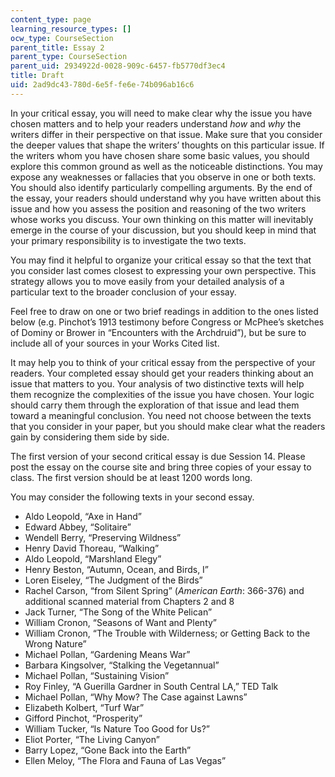 ```yaml
---
content_type: page
learning_resource_types: []
ocw_type: CourseSection
parent_title: Essay 2
parent_type: CourseSection
parent_uid: 2934922d-0028-909c-6457-fb5770df3ec4
title: Draft
uid: 2ad9dc43-780d-6e5f-fe6e-74b096ab16c6
---
```


In your critical essay, you will need to make clear why the issue you have chosen matters and to help your readers understand _how_ and _why_ the writers differ in their perspective on that issue. Make sure that you consider the deeper values that shape the writers’ thoughts on this particular issue. If the writers whom you have chosen share some basic values, you should explore this common ground as well as the noticeable distinctions. You may expose any weaknesses or fallacies that you observe in one or both texts. You should also identify particularly compelling arguments. By the end of the essay, your readers should understand why you have written about this issue and how you assess the position and reasoning of the two writers whose works you discuss. Your own thinking on this matter will inevitably emerge in the course of your discussion, but you should keep in mind that your primary responsibility is to investigate the two texts.

You may find it helpful to organize your critical essay so that the text that you consider last comes closest to expressing your own perspective. This strategy allows you to move easily from your detailed analysis of a particular text to the broader conclusion of your essay.

Feel free to draw on one or two brief readings in addition to the ones listed below (e.g. Pinchot’s 1913 testimony before Congress or McPhee’s sketches of Dominy or Brower in “Encounters with the Archdruid”), but be sure to include all of your sources in your Works Cited list.

It may help you to think of your critical essay from the perspective of your readers. Your completed essay should get your readers thinking about an issue that matters to you. Your analysis of two distinctive texts will help them recognize the complexities of the issue you have chosen. Your logic should carry them through the exploration of that issue and lead them toward a meaningful conclusion. You need not choose between the texts that you consider in your paper, but you should make clear what the readers gain by considering them side by side.

The first version of your second critical essay is due Session 14. Please post the essay on the course site and bring three copies of your essay to class. The first version should be at least 1200 words long.

You may consider the following texts in your second essay.

*   Aldo Leopold, “Axe in Hand”
*   Edward Abbey, “Solitaire”
*   Wendell Berry, “Preserving Wildness”
*   Henry David Thoreau, “Walking”
*   Aldo Leopold, “Marshland Elegy”
*   Henry Beston, “Autumn, Ocean, and Birds, I”
*   Loren Eiseley, “The Judgment of the Birds”
*   Rachel Carson, “from Silent Spring” (_American Earth_: 366-376) and additional scanned material from Chapters 2 and 8
*   Jack Turner, “The Song of the White Pelican”
*   William Cronon, “Seasons of Want and Plenty”
*   William Cronon, “The Trouble with Wilderness; or Getting Back to the Wrong Nature”
*   Michael Pollan, “Gardening Means War”
*   Barbara Kingsolver, “Stalking the Vegetannual”
*   Michael Pollan, “Sustaining Vision”
*   Roy Finley, “A Guerilla Gardner in South Central LA,” TED Talk
*   Michael Pollan, “Why Mow? The Case against Lawns”
*   Elizabeth Kolbert, “Turf War”
*   Gifford Pinchot, “Prosperity”
*   William Tucker, “Is Nature Too Good for Us?”
*   Eliot Porter, “The Living Canyon”
*   Barry Lopez, “Gone Back into the Earth”
*   Ellen Meloy, “The Flora and Fauna of Las Vegas”